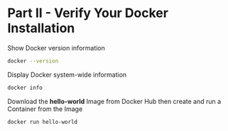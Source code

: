 # Part II - Verify Your Docker Installation

Show Docker version information

```bash
docker --version
```



Display Docker system-wide information

```bash
docker info
```



Download the **hello-world** Image from Docker Hub then create and run a Container from the Image

```bash
docker run hello-world
```

